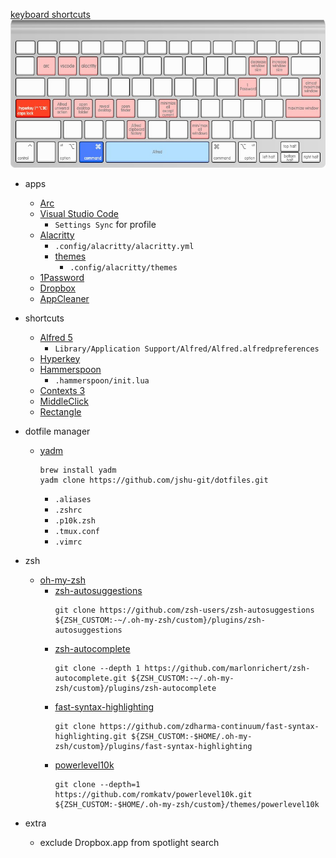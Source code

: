 [keyboard shortcuts](http://www.keyboard-layout-editor.com/)
![keyboard shortcuts](keyboard.jpg)

- apps
  - [Arc](https://arc.net/)
  - [Visual Studio Code](https://code.visualstudio.com/)
    - `Settings Sync` for profile
  - [Alacritty](https://alacritty.org/)
    - `.config/alacritty/alacritty.yml`
    - [themes](https://github.com/alacritty/alacritty-theme)
      - `.config/alacritty/themes`
  - [1Password](https://1password.com/downloads/mac/)
  - [Dropbox](https://www.dropbox.com/downloading?os=mac)
  - [AppCleaner](https://freemacsoft.net/appcleaner/)

- shortcuts
  - [Alfred 5](https://www.alfredapp.com/)
    - `Library/Application Support/Alfred/Alfred.alfredpreferences`
  - [Hyperkey](https://hyperkey.app/)
  - [Hammerspoon](https://www.hammerspoon.org/)
    - `.hammerspoon/init.lua`
  - [Contexts 3](https://contexts.co/)
  - [MiddleClick](https://github.com/artginzburg/MiddleClick-Sonoma)
  - [Rectangle](https://rectangleapp.com/)

- dotfile manager
  - [yadm](https://yadm.io/docs/getting_started)
    ```shell
    brew install yadm
    yadm clone https://github.com/jshu-git/dotfiles.git
    ```
    - `.aliases`
    - `.zshrc`
    - `.p10k.zsh`
    - `.tmux.conf`
    - `.vimrc`

- zsh
  - [oh-my-zsh](https://ohmyz.sh/#install)
    - [zsh-autosuggestions](https://github.com/zsh-users/zsh-autosuggestions/blob/master/INSTALL.md#oh-my-zsh)
      ```shell
      git clone https://github.com/zsh-users/zsh-autosuggestions ${ZSH_CUSTOM:-~/.oh-my-zsh/custom}/plugins/zsh-autosuggestions
      ```
    - [zsh-autocomplete](https://github.com/marlonrichert/zsh-autocomplete#manual-installation)
      ```shell
      git clone --depth 1 https://github.com/marlonrichert/zsh-autocomplete.git ${ZSH_CUSTOM:-~/.oh-my-zsh/custom}/plugins/zsh-autocomplete
      ```
    - [fast-syntax-highlighting](https://github.com/zdharma-continuum/fast-syntax-highlighting#oh-my-zsh)
      ```shell
      git clone https://github.com/zdharma-continuum/fast-syntax-highlighting.git ${ZSH_CUSTOM:-$HOME/.oh-my-zsh/custom}/plugins/fast-syntax-highlighting
      ```
    - [powerlevel10k](https://github.com/romkatv/powerlevel10k#oh-my-zsh)
      ```shell
      git clone --depth=1 https://github.com/romkatv/powerlevel10k.git ${ZSH_CUSTOM:-$HOME/.oh-my-zsh/custom}/themes/powerlevel10k
      ```

- extra
  - exclude Dropbox.app from spotlight search
